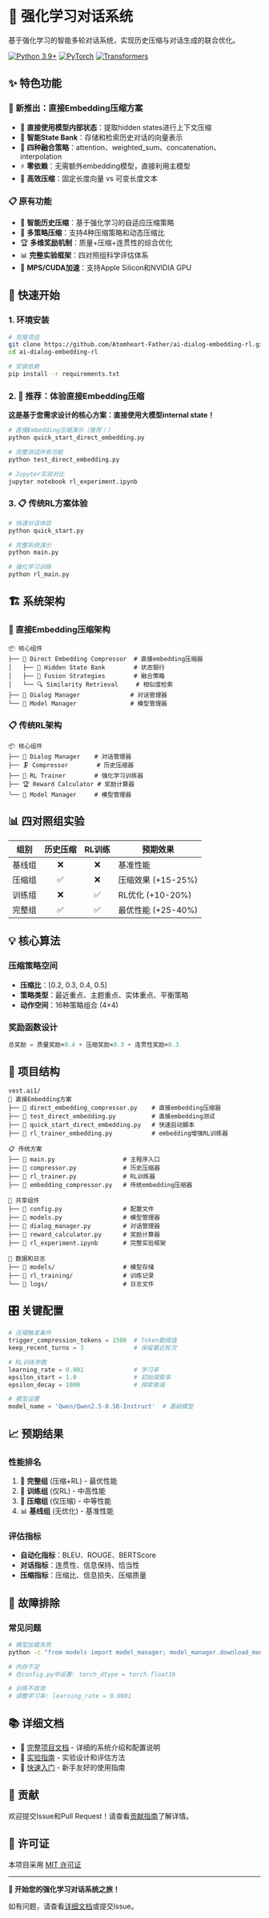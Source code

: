 # 🤖 强化学习对话系统

基于强化学习的智能多轮对话系统，实现历史压缩与对话生成的联合优化。

[![Python 3.9+](https://img.shields.io/badge/python-3.9+-blue.svg)](https://www.python.org/downloads/)
[![PyTorch](https://img.shields.io/badge/PyTorch-2.0+-ee4c2c.svg)](https://pytorch.org/)
[![Transformers](https://img.shields.io/badge/🤗-Transformers-yellow.svg)](https://huggingface.co/transformers/)

## ✨ 特色功能

### 🎯 新推出：直接Embedding压缩方案
- 🧠 **直接使用模型内部状态**：提取hidden states进行上下文压缩
- 💾 **智能State Bank**：存储和检索历史对话的向量表示
- 🔧 **四种融合策略**：attention、weighted_sum、concatenation、interpolation
- ⚡ **零依赖**：无需额外embedding模型，直接利用主模型
- 📏 **高效压缩**：固定长度向量 vs 可变长度文本

### 📋 原有功能  
- 🧠 **智能历史压缩**：基于强化学习的自适应压缩策略
- 🎯 **多策略压缩**：支持4种压缩策略和动态压缩比
- 🏆 **多维奖励机制**：质量+压缩+连贯性的综合优化
- 📊 **完整实验框架**：四对照组科学评估体系
- 🚀 **MPS/CUDA加速**：支持Apple Silicon和NVIDIA GPU

## 🚀 快速开始

### 1. 环境安装

```bash
# 克隆项目
git clone https://github.com/Atomheart-Father/ai-dialog-embedding-rl.git
cd ai-dialog-embedding-rl

# 安装依赖
pip install -r requirements.txt
```

### 2. 🎯 推荐：体验直接Embedding压缩

**这是基于您需求设计的核心方案：直接使用大模型internal state！**

```bash
# 直接Embedding压缩演示（推荐！）
python quick_start_direct_embedding.py

# 完整测试所有功能
python test_direct_embedding.py

# Jupyter实验对比
jupyter notebook rl_experiment.ipynb
```

### 3. 📋 传统RL方案体验

```bash
# 快速对话体验
python quick_start.py

# 完整系统演示
python main.py

# 强化学习训练
python rl_main.py
```

## 🏗️ 系统架构

### 🎯 直接Embedding压缩架构
```
📦 核心组件
├── 🧠 Direct Embedding Compressor  # 直接embedding压缩器
│   ├── 🏦 Hidden State Bank        # 状态银行
│   ├── 🔧 Fusion Strategies        # 融合策略
│   └── 🔍 Similarity Retrieval     # 相似度检索
├── 🎯 Dialog Manager              # 对话管理器
└── 🔧 Model Manager               # 模型管理器
```

### 📋 传统RL架构
```
📦 核心组件
├── 🎯 Dialog Manager    # 对话管理器
├── 🗜️ Compressor        # 历史压缩器  
├── 🤖 RL Trainer        # 强化学习训练器
├── 🏆 Reward Calculator # 奖励计算器
└── 🔧 Model Manager     # 模型管理器
```

## 📊 四对照组实验

| 组别 | 历史压缩 | RL训练 | 预期效果 |
|------|:--------:|:------:|----------|
| 基线组 | ❌ | ❌ | 基准性能 |
| 压缩组 | ✅ | ❌ | 压缩效果 (+15-25%) |
| 训练组 | ❌ | ✅ | RL优化 (+10-20%) |
| 完整组 | ✅ | ✅ | 最优性能 (+25-40%) |

## 💡 核心算法

### 压缩策略空间
- **压缩比**：[0.2, 0.3, 0.4, 0.5]
- **策略类型**：最近重点、主题重点、实体重点、平衡策略
- **动作空间**：16种策略组合 (4×4)

### 奖励函数设计
```python
总奖励 = 质量奖励×0.4 + 压缩奖励×0.3 + 连贯性奖励×0.3
```

## 📁 项目结构

```
vest.ai1/
🎯 直接Embedding方案
├── 🐍 direct_embedding_compressor.py    # 直接embedding压缩器
├── 🐍 test_direct_embedding.py          # 直接embedding测试
├── 🐍 quick_start_direct_embedding.py   # 快速启动脚本
├── 🐍 rl_trainer_embedding.py           # embedding增强RL训练器

📋 传统方案
├── 🐍 main.py                   # 主程序入口
├── 🐍 compressor.py             # 历史压缩器
├── 🐍 rl_trainer.py             # RL训练器
├── 🐍 embedding_compressor.py   # 传统embedding压缩器

🔧 共享组件
├── 🐍 config.py                 # 配置文件
├── 🐍 models.py                 # 模型管理器
├── 🐍 dialog_manager.py         # 对话管理器
├── 🐍 reward_calculator.py      # 奖励计算器
├── 📓 rl_experiment.ipynb       # 完整实验框架

📁 数据和日志
├── 📁 models/                   # 模型存储
├── 📁 rl_training/              # 训练记录
└── 📁 logs/                     # 日志文件
```

## 🎛️ 关键配置

```python
# 压缩触发条件
trigger_compression_tokens = 1500  # Token数阈值
keep_recent_turns = 3              # 保留最近轮次

# RL训练参数  
learning_rate = 0.001              # 学习率
epsilon_start = 1.0                # 初始探索率
epsilon_decay = 1000               # 探索衰减

# 模型设置
model_name = 'Qwen/Qwen2.5-0.5B-Instruct'  # 基础模型
```

## 📈 预期结果

### 性能排名
1. 🥇 **完整组** (压缩+RL) - 最优性能
2. 🥈 **训练组** (仅RL) - 中高性能  
3. 🥉 **压缩组** (仅压缩) - 中等性能
4. 📊 **基线组** (无优化) - 基准性能

### 评估指标
- **自动化指标**：BLEU、ROUGE、BERTScore
- **对话指标**：连贯性、信息保持、恰当性
- **压缩指标**：压缩比、信息损失、压缩质量

## 🔧 故障排除

### 常见问题
```bash
# 模型加载失败
python -c "from models import model_manager; model_manager.download_model()"

# 内存不足
# 在config.py中设置: torch_dtype = torch.float16

# 训练不收敛  
# 调整学习率: learning_rate = 0.0001
```

## 📚 详细文档

- 📖 [完整项目文档](PROJECT_OVERVIEW.md) - 详细的系统介绍和配置说明
- 📓 [实验指南](RL_EXPERIMENT_GUIDE.md) - 实验设计和评估方法
- 🚀 [快速入门](QUICKSTART.md) - 新手友好的使用指南

## 🤝 贡献

欢迎提交Issue和Pull Request！请查看[贡献指南](CONTRIBUTING.md)了解详情。

## 📄 许可证

本项目采用 [MIT 许可证](LICENSE)

---

**🎉 开始您的强化学习对话系统之旅！**

如有问题，请查看[详细文档](PROJECT_OVERVIEW.md)或提交Issue。 